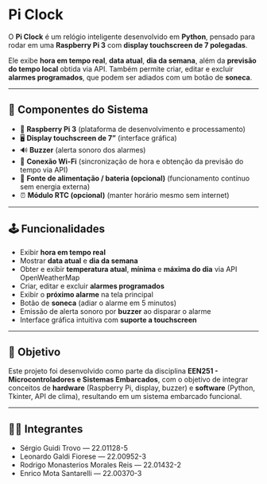 # Pi Clock

O **Pi Clock** é um relógio inteligente desenvolvido em **Python**, pensado para rodar em uma **Raspberry Pi 3** com **display touchscreen de 7 polegadas**.  

Ele exibe **hora em tempo real**, **data atual**, **dia da semana**, além da **previsão do tempo local** obtida via API. Também permite criar, editar e excluir **alarmes programados**, que podem ser adiados com um botão de **soneca**.  

---

## 🔧 Componentes do Sistema

- 🧠 **Raspberry Pi 3** (plataforma de desenvolvimento e processamento)  
- 🖥️ **Display touchscreen de 7”** (interface gráfica)  
- 🔊 **Buzzer** (alerta sonoro dos alarmes)  
- 📡 **Conexão Wi-Fi** (sincronização de hora e obtenção da previsão do tempo via API)  
- 🔋 **Fonte de alimentação / bateria (opcional)** (funcionamento contínuo sem energia externa)  
- ⏰ **Módulo RTC (opcional)** (manter horário mesmo sem internet)  

---

## 🕹️ Funcionalidades

- Exibir **hora em tempo real**  
- Mostrar **data atual** e **dia da semana**  
- Obter e exibir **temperatura atual**, **mínima** e **máxima do dia** via API OpenWeatherMap  
- Criar, editar e excluir **alarmes programados**  
- Exibir o **próximo alarme** na tela principal  
- Botão de **soneca** (adiar o alarme em 5 minutos)  
- Emissão de alerta sonoro por **buzzer** ao disparar o alarme  
- Interface gráfica intuitiva com **suporte a touchscreen**  

---

## 🎯 Objetivo

Este projeto foi desenvolvido como parte da disciplina **EEN251 - Microcontroladores e Sistemas Embarcados**, com o objetivo de integrar conceitos de **hardware** (Raspberry Pi, display, buzzer) e **software** (Python, Tkinter, API de clima), resultando em um sistema embarcado funcional.  

---

## 👨‍💻 Integrantes

- Sérgio Guidi Trovo — 22.01128-5  
- Leonardo Galdi Fiorese — 22.00952-3  
- Rodrigo Monasterios Morales Reis — 22.01432-2  
- Enrico Mota Santarelli — 22.00370-3
